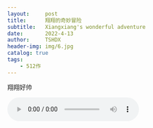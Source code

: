 ```yaml
---
layout:     post
title:      翔翔的奇妙冒险
subtitle:   Xiangxiang's wonderful adventure
date:       2022-4-13
author:     TSHDX
header-img: img/6.jpg
catalog: true
tags:
    - 512作
---
```

翔翔好帅

<!DOCTYPE html>
<html lang="en">
<head>
    <meta charset="UTF-8">
    <title>music</title>
</head>
<body>
<audio src="/img/DNH.m4a" loop="loop" controls="controls" autoplay="autoplay"></audio>
</body>
</html>
